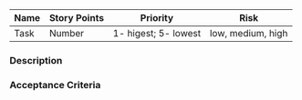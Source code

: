 | Name    | Story Points | Priority | Risk | 
| -------- | ------- | ------- | ------- |
| Task  | Number    |1- higest; 5- lowest| low, medium, high

### Description

### Acceptance Criteria